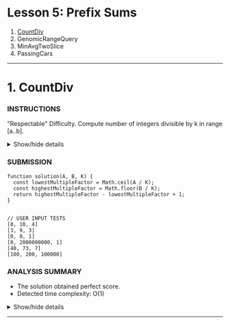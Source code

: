 # Lesson 5: Prefix Sums
1. [CountDiv](#1-countdiv)
2. GenomicRangeQuery
3. MinAvgTwoSlice
4. PassingCars

---





# 1. CountDiv

### INSTRUCTIONS
"Respectable" Difficulty.
Compute number of integers divisible by k in range [a..b].

<details>
  <summary>Show/hide details</summary>
  ...

  Write a function:
  ```
    function solution(A, B, K);
  ```
  that, given three integers A, B and K, returns the number of integers within the range [A..B] that are 
  divisible by K, i.e.:

  { i : A ≤ i ≤ B, i mod K = 0 }

  For example, for A = 6, B = 11 and K = 2, your function should return 3, because there are three 
  numbers divisible by 2 within the range [6..11], namely 6, 8 and 10.

  Write an efficient algorithm for the following assumptions:
  - A and B are integers within the range [0..2,000,000,000];
  - K is an integer within the range [1..2,000,000,000];
  - A ≤ B.

  ---
</details>

### SUBMISSION
```
function solution(A, B, K) {
  const lowestMultipleFactor = Math.ceil(A / K);
  const highestMultipleFactor = Math.floor(B / K);
  return highestMultipleFactor - lowestMultipleFactor + 1;
}


// USER INPUT TESTS
[0, 10, 4]
[3, 9, 3]
[0, 0, 1]
[0, 2000000000, 1]
[40, 73, 7]
[100, 200, 100000]
```

### ANALYSIS SUMMARY
+ The solution obtained perfect score.
+ Detected time complexity: O(1)

<details>
  <summary>Show/hide details</summary>
  ...

  **Example tests**
  + A = 6, B = 11, K = 2 ✔ OK
    1. 0.068 s

  **Correctness tests**
  + A = 11, B = 345, K = 17 ✔ OK
    1. 0.068 s
  + A = B in {0,1}, K = 11 ✔ OK
    1. 0.068 s
    2. 0.068 s
  + A = 10, B = 10, K in {5,7,20} ✔ OK
    1. 0.068 s
    2. 0.068 s
    3. 0.068 s
  + verify handling of range endpoints, multiple runs ✔ OK
    1. 0.068 s
    2. 0.068 s
    3. 0.068 s
    4. 0.068 s
    5. 0.068 s
    6. 0.068 s

  **Performance tests**
  + A = 100, B=123M+, K=2 ✔ OK
    1. 0.068 s
  + A = 101, B = 123M+, K = 10K ✔ OK
    1. 0.068 s
  + A = 0, B = MAXINT, K in {1,MAXINT} ✔ OK
    1. 0.068 s
    2. 0.068 s
  + A, B, K in {1,MAXINT} ✔ OK
    1. 0.068 s
    2. 0.068 s
    3. 0.068 s
    4. 0.068 s

</details>

---